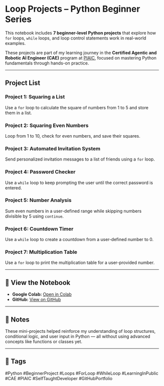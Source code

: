 # Loop Projects – Python Beginner Series

This notebook includes **7 beginner-level Python projects** that explore how `for` loops, `while` loops, and loop control statements work in real-world examples.

These projects are part of my learning journey in the **Certified Agentic and Robotic AI Engineer (CAE)** program at [PIAIC](https://piaic.org/), focused on mastering Python fundamentals through hands-on practice.

---

## Project List

### Project 1: Squaring a List  
Use a `for` loop to calculate the square of numbers from 1 to 5 and store them in a list.

### Project 2: Squaring Even Numbers  
Loop from 1 to 10, check for even numbers, and save their squares.

### Project 3: Automated Invitation System  
Send personalized invitation messages to a list of friends using a `for` loop.

### Project 4: Password Checker  
Use a `while` loop to keep prompting the user until the correct password is entered.

### Project 5: Number Analysis  
Sum even numbers in a user-defined range while skipping numbers divisible by 5 using `continue`.

### Project 6: Countdown Timer  
Use a `while` loop to create a countdown from a user-defined number to 0.

### Project 7: Multiplication Table  
Use a `for` loop to print the multiplication table for a user-provided number.

---

## 🔗 View the Notebook

- **Google Colab:** [Open in Colab](https://colab.research.google.com/drive/1xvzcH8R_BHZhdYmht4H-nbG-hC-16Ww0?usp=sharing)  
- **GitHub:** [View on GitHub](https://github.com/uzairahmadai/python-projects/blob/main/Loop_Projects.ipynb)

---

## 💬 Notes

These mini-projects helped reinforce my understanding of loop structures, conditional logic, and user input in Python — all without using advanced concepts like functions or classes yet.

---

## 🔖 Tags

#Python #BeginnerProject #Loops #ForLoop #WhileLoop #LearningInPublic #CAE #PIAIC #SelfTaughtDeveloper #GitHubPortfolio
